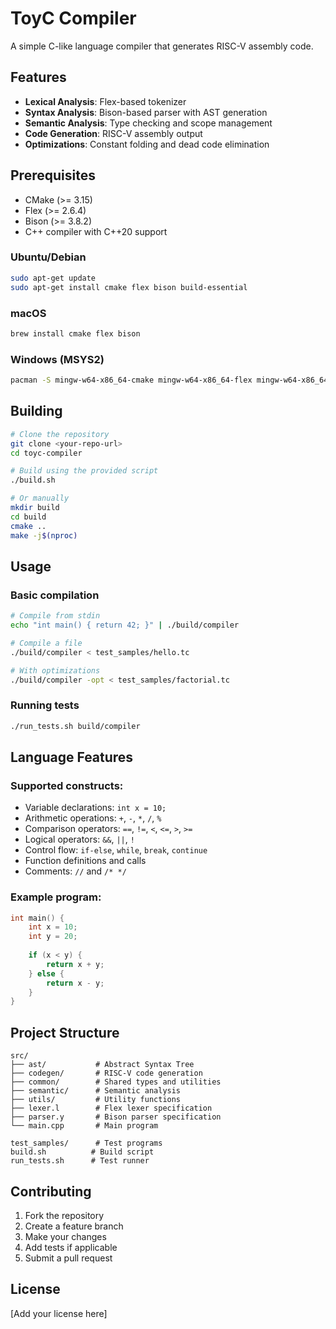 # ToyC Compiler

A simple C-like language compiler that generates RISC-V assembly code.

## Features

- **Lexical Analysis**: Flex-based tokenizer
- **Syntax Analysis**: Bison-based parser with AST generation
- **Semantic Analysis**: Type checking and scope management
- **Code Generation**: RISC-V assembly output
- **Optimizations**: Constant folding and dead code elimination

## Prerequisites

- CMake (>= 3.15)
- Flex (>= 2.6.4)
- Bison (>= 3.8.2)
- C++ compiler with C++20 support

### Ubuntu/Debian
```bash
sudo apt-get update
sudo apt-get install cmake flex bison build-essential
```

### macOS
```bash
brew install cmake flex bison
```

### Windows (MSYS2)
```bash
pacman -S mingw-w64-x86_64-cmake mingw-w64-x86_64-flex mingw-w64-x86_64-bison mingw-w64-x86_64-gcc
```

## Building

```bash
# Clone the repository
git clone <your-repo-url>
cd toyc-compiler

# Build using the provided script
./build.sh

# Or manually
mkdir build
cd build
cmake ..
make -j$(nproc)
```

## Usage

### Basic compilation
```bash
# Compile from stdin
echo "int main() { return 42; }" | ./build/compiler

# Compile a file
./build/compiler < test_samples/hello.tc

# With optimizations
./build/compiler -opt < test_samples/factorial.tc
```

### Running tests
```bash
./run_tests.sh build/compiler
```

## Language Features

### Supported constructs:
- Variable declarations: `int x = 10;`
- Arithmetic operations: `+`, `-`, `*`, `/`, `%`
- Comparison operators: `==`, `!=`, `<`, `<=`, `>`, `>=`
- Logical operators: `&&`, `||`, `!`
- Control flow: `if-else`, `while`, `break`, `continue`
- Function definitions and calls
- Comments: `//` and `/* */`

### Example program:
```c
int main() {
    int x = 10;
    int y = 20;
    
    if (x < y) {
        return x + y;
    } else {
        return x - y;
    }
}
```

## Project Structure

```
src/
├── ast/           # Abstract Syntax Tree
├── codegen/       # RISC-V code generation
├── common/        # Shared types and utilities
├── semantic/      # Semantic analysis
├── utils/         # Utility functions
├── lexer.l        # Flex lexer specification
├── parser.y       # Bison parser specification
└── main.cpp       # Main program

test_samples/      # Test programs
build.sh          # Build script
run_tests.sh      # Test runner
```

## Contributing

1. Fork the repository
2. Create a feature branch
3. Make your changes
4. Add tests if applicable
5. Submit a pull request

## License

[Add your license here] 